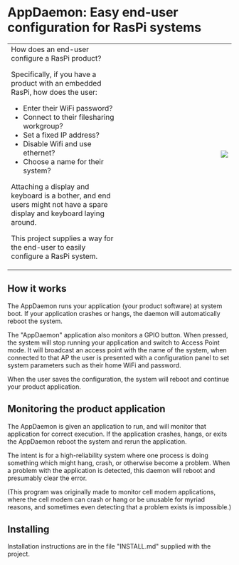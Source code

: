 # AppDaemon: Easy end-user configuration for RasPi systems

<table>
<tbody>
<tr><td style="width: 50%">
How does an end-user configure a RasPi product?

Specifically, if you have a product with an embedded RasPi, how does the user:
- Enter their WiFi password?
- Connect to their filesharing workgroup?
- Set a fixed IP address?
- Disable Wifi and use ethernet?
- Choose a name for their system?

Attaching a display and keyboard is a bother, and end users
might not have a spare display and keyboard laying around.

This project supplies a way for the end-user to easily configure a RasPi system.

</td>
<td><img style="float: right; margin: 0px 0px 10px 10px;" class="lazy" src="https://cdn.hackaday.io/images/1857511605398555259.png">
</td>
</tr></tbody></table>

## How it works

The AppDaemon runs your application (your product software) at system boot. If your application crashes or hangs,
the daemon will automatically reboot the system.

The "AppDaemon" application also monitors a GPIO button. When pressed, the system will stop running your application
and switch to Access Point mode. It will broadcast an access point with the name of the system, when connected to
that AP the user is presented with a configuration panel to set system parameters such as their home WiFi and password.

When the user saves the configuration, the system will reboot and continue your product application.

## Monitoring the product application

The AppDaemon is given an application to run, and will monitor that application for correct execution. If the
application crashes, hangs, or exits the AppDaemon reboot the system and rerun the application.

The intent is for a high-reliability system where one process is doing something which might hang, crash,
or otherwise become a problem. When a problem with the application is detected, this daemon will reboot and
presumably clear the error.

(This program was originally made to monitor cell modem applications, where the cell modem can crash or hang or
be unusable for myriad reasons, and sometimes even detecting that a problem exists is impossible.)

## Installing

Installation instructions are in the file "INSTALL.md" supplied with the project.